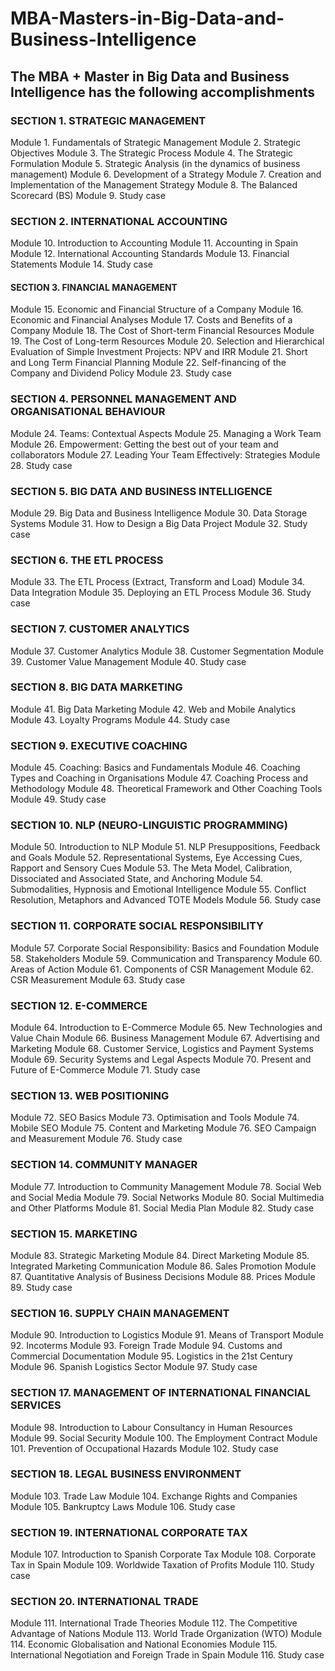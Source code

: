 # MBA-Masters-in-Big-Data-and-Business-Intelligence


## The MBA + Master in Big Data and Business Intelligence has the following accomplishments

### SECTION 1. STRATEGIC MANAGEMENT
Module 1. Fundamentals of Strategic Management
Module 2. Strategic Objectives
Module 3. The Strategic Process
Module 4. The Strategic Formulation
Module 5. Strategic Analysis (in the dynamics of business management)
Module 6. Development of a Strategy
Module 7. Creation and Implementation of the Management Strategy
Module 8. The Balanced Scorecard (BS)
Module 9. Study case

### SECTION 2. INTERNATIONAL ACCOUNTING
Module 10. Introduction to Accounting
Module 11. Accounting in Spain
Module 12. International Accounting Standards
Module 13. Financial Statements
Module 14. Study case

#### SECTION 3. FINANCIAL MANAGEMENT
Module 15. Economic and Financial Structure of a Company
Module 16. Economic and Financial Analyses
Module 17. Costs and Benefits of a Company
Module 18. The Cost of Short-term Financial Resources
Module 19. The Cost of Long-term Resources
Module 20. Selection and Hierarchical Evaluation of Simple Investment Projects: NPV and IRR
Module 21. Short and Long Term Financial Planning
Module 22. Self-financing of the Company and Dividend Policy
Module 23. Study case

### SECTION 4. PERSONNEL MANAGEMENT AND ORGANISATIONAL BEHAVIOUR
Module 24. Teams: Contextual Aspects
Module 25. Managing a Work Team
Module 26. Empowerment: Getting the best out of your team and collaborators
Module 27. Leading Your Team Effectively: Strategies
Module 28. Study case

### SECTION 5. BIG DATA AND BUSINESS INTELLIGENCE
Module 29. Big Data and Business Intelligence
Module 30. Data Storage Systems
Module 31. How to Design a Big Data Project
Module 32. Study case

### SECTION 6. THE ETL PROCESS
Module 33. The ETL Process (Extract, Transform and Load)
Module 34. Data Integration
Module 35. Deploying an ETL Process
Module 36. Study case

### SECTION 7. CUSTOMER ANALYTICS
Module 37. Customer Analytics
Module 38. Customer Segmentation
Module 39. Customer Value Management
Module 40. Study case

### SECTION 8. BIG DATA MARKETING
Module 41. Big Data Marketing
Module 42. Web and Mobile Analytics
Module 43. Loyalty Programs
Module 44. Study case

### SECTION 9. EXECUTIVE COACHING
Module 45. Coaching: Basics and Fundamentals
Module 46. Coaching Types and Coaching in Organisations
Module 47. Coaching Process and Methodology
Module 48. Theoretical Framework and Other Coaching Tools
Module 49. Study case

### SECTION 10. NLP (NEURO-LINGUISTIC PROGRAMMING)
Module 50. Introduction to NLP
Module 51. NLP Presuppositions, Feedback and Goals
Module 52. Representational Systems, Eye Accessing Cues, Rapport and Sensory Cues
Module 53. The Meta Model, Calibration, Dissociated and Associated State, and Anchoring
Module 54. Submodalities, Hypnosis and Emotional Intelligence
Module 55. Conflict Resolution, Metaphors and Advanced TOTE Models
Module 56. Study case

### SECTION 11. CORPORATE SOCIAL RESPONSIBILITY
Module 57. Corporate Social Responsibility: Basics and Foundation
Module 58. Stakeholders
Module 59. Communication and Transparency
Module 60. Areas of Action
Module 61. Components of CSR Management
Module 62. CSR Measurement
Module 63. Study case

### SECTION 12. E-COMMERCE
Module 64. Introduction to E-Commerce
Module 65. New Technologies and Value Chain
Module 66. Business Management
Module 67. Advertising and Marketing
Module 68. Customer Service, Logistics and Payment Systems
Module 69. Security Systems and Legal Aspects
Module 70. Present and Future of E-Commerce
Module 71. Study case

### SECTION 13. WEB POSITIONING
Module 72. SEO Basics
Module 73. Optimisation and Tools
Module 74. Mobile SEO
Module 75. Content and Marketing
Module 76. SEO Campaign and Measurement
Module 76. Study case

### SECTION 14. COMMUNITY MANAGER
Module 77. Introduction to Community Management
Module 78. Social Web and Social Media
Module 79. Social Networks
Module 80. Social Multimedia and Other Platforms
Module 81. Social Media Plan
Module 82. Study case

### SECTION 15. MARKETING
Module 83. Strategic Marketing
Module 84. Direct Marketing
Module 85. Integrated Marketing Communication
Module 86. Sales Promotion
Module 87. Quantitative Analysis of Business Decisions
Module 88. Prices
Module 89. Study case

### SECTION 16. SUPPLY CHAIN MANAGEMENT
Module 90. Introduction to Logistics
Module 91. Means of Transport
Module 92. Incoterms
Module 93. Foreign Trade
Module 94. Customs and Commercial Documentation
Module 95. Logistics in the 21st Century
Module 96. Spanish Logistics Sector
Module 97. Study case

### SECTION 17. MANAGEMENT OF INTERNATIONAL FINANCIAL SERVICES
Module 98. Introduction to Labour Consultancy in Human Resources
Module 99. Social Security
Module 100. The Employment Contract
Module 101. Prevention of Occupational Hazards
Module 102. Study case

### SECTION 18. LEGAL BUSINESS ENVIRONMENT
Module 103. Trade Law
Module 104. Exchange Rights and Companies
Module 105. Bankruptcy Laws
Module 106. Study case

### SECTION 19. INTERNATIONAL CORPORATE TAX
Module 107. Introduction to Spanish Corporate Tax
Module 108. Corporate Tax in Spain
Module 109. Worldwide Taxation of Profits
Module 110. Study case

### SECTION 20. INTERNATIONAL TRADE
Module 111. International Trade Theories
Module 112. The Competitive Advantage of Nations
Module 113. World Trade Organization (WTO)
Module 114. Economic Globalisation and National Economies
Module 115. International Negotiation and Foreign Trade in Spain
Module 116. Study case
